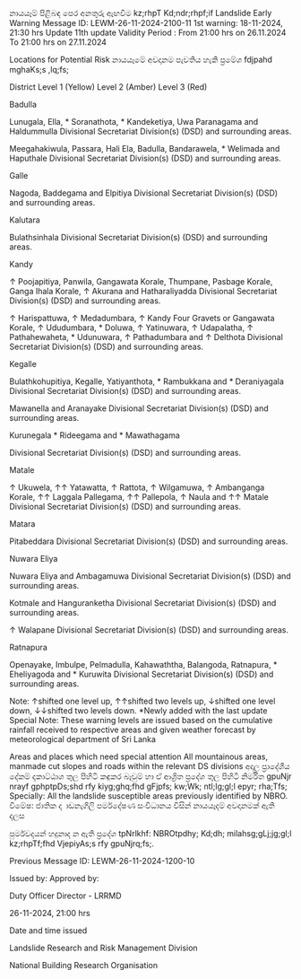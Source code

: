 නායයෑම් පිළිබඳ පෙර අනතුරු ඇඟවීම kz;rhpT Kd;ndr;rhpf;if Landslide Early Warning Message ID: LEWM-26-11-2024-2100-11 1st warning: 18-11-2024, 21:30 hrs Update 11th update Validity Period : From 21:00 hrs on 26.11.2024 To 21:00 hrs on 27.11.2024

Locations for Potential Risk නායයෑමේ අවදානම පැවතිය හැකි ප්‍රමේශ fdjpahd mghaKs;s ,lq;fs;

District Level 1 (Yellow) Level 2 (Amber) Level 3 (Red)

Badulla

Lunugala, Ella, * Soranathota, * Kandeketiya, Uwa Paranagama and Haldummulla Divisional Secretariat Division(s) (DSD) and surrounding areas.

Meegahakiwula, Passara, Hali Ela, Badulla, Bandarawela, * Welimada and Haputhale Divisional Secretariat Division(s) (DSD) and surrounding areas.

Galle

Nagoda, Baddegama and Elpitiya Divisional Secretariat Division(s) (DSD) and surrounding areas.

Kalutara

Bulathsinhala Divisional Secretariat Division(s) (DSD) and surrounding areas.

Kandy

↑ Poojapitiya, Panwila, Gangawata Korale, Thumpane, Pasbage Korale, Ganga Ihala Korale, ↑ Akurana and Hatharaliyadda Divisional Secretariat Division(s) (DSD) and surrounding areas.

↑ Harispattuwa, ↑ Medadumbara, ↑ Kandy Four Gravets or Gangawata Korale, ↑ Ududumbara, * Doluwa, ↑ Yatinuwara, ↑ Udapalatha, ↑ Pathahewaheta, * Udunuwara, ↑ Pathadumbara and ↑ Delthota Divisional Secretariat Division(s) (DSD) and surrounding areas.

Kegalle

Bulathkohupitiya, Kegalle, Yatiyanthota, * Rambukkana and * Deraniyagala Divisional Secretariat Division(s) (DSD) and surrounding areas.

Mawanella and Aranayake Divisional Secretariat Division(s) (DSD) and surrounding areas.

Kurunegala * Rideegama and * Mawathagama

Divisional Secretariat Division(s) (DSD) and surrounding areas.

Matale

↑ Ukuwela, ↑↑ Yatawatta, ↑ Rattota, ↑ Wilgamuwa, ↑ Ambanganga Korale, ↑↑ Laggala Pallegama, ↑↑ Pallepola, ↑ Naula and ↑↑ Matale Divisional Secretariat Division(s) (DSD) and surrounding areas.

Matara

Pitabeddara Divisional Secretariat Division(s) (DSD) and surrounding areas.

Nuwara Eliya

Nuwara Eliya and Ambagamuwa Divisional Secretariat Division(s) (DSD) and surrounding areas.

Kotmale and Hanguranketha Divisional Secretariat Division(s) (DSD) and surrounding areas.

↑ Walapane Divisional Secretariat Division(s) (DSD) and surrounding areas.

Ratnapura

Openayake, Imbulpe, Pelmadulla, Kahawaththa, Balangoda, Ratnapura, * Eheliyagoda and * Kuruwita Divisional Secretariat Division(s) (DSD) and surrounding areas.

Note: ↑shifted one level up, ↑↑shifted two levels up, ↓shifted one level down, ↓↓shifted two levels down. *Newly added with the last update Special Note: These warning levels are issued based on the cumulative rainfall received to respective areas and given weather forecast by meteorological department of Sri Lanka

Areas and places which need special attention All mountainous areas, manmade cut slopes and roads within the relevant DS divisions අදාල ප්‍රාදේශීය දේකම් දකාට්ඨාශ තුල පිහිටි කඳුකර බෑවුම් හා ඒ ආශ්‍රිත ප්‍රදේශ තුල පිහිටි නිර්මිත gpuNjr nrayf gphptpDs;shd rfy kiyg;ghq;fhd gFjpfs; kw;Wk; ntl;lg;gl;l epyr; rha;Tfs; Specially: All the landslide susceptible areas previously identified by NBRO. විමේෂ: ජාතික ද ාඩනැගිලි පර්මදේෂණ සංවිධානය විසින් නායයෑදම් අවදානමක් ඇති දලස

පුර්මවදයන් හදුනාද න ඇති ප්‍රදේශ tpNrlkhf: NBROtpdhy; Kd;dh; milahsg;gLj;jg;gl;l kz;rhpTf;fhd VjepiyAs;s rfy gpuNjrq;fs;.

Previous Message ID: LEWM-26-11-2024-1200-10

Issued by: Approved by:

Duty Officer Director - LRRMD

26-11-2024, 21:00 hrs

Date and time issued

Landslide Research and Risk Management Division

National Building Research Organisation